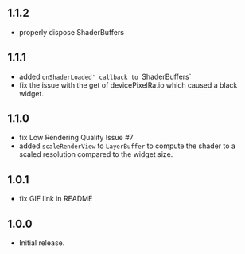 ## 1.1.2
- properly dispose ShaderBuffers

## 1.1.1
- added `onShaderLoaded' callback to `ShaderBuffers`
- fix the issue with the get of devicePixelRatio which caused a black widget.

## 1.1.0
- fix Low Rendering Quality Issue #7
- added `scaleRenderView` to `LayerBuffer` to compute the shader to a scaled resolution compared to the widget size.

## 1.0.1
- fix GIF link in README

## 1.0.0
- Initial release.
